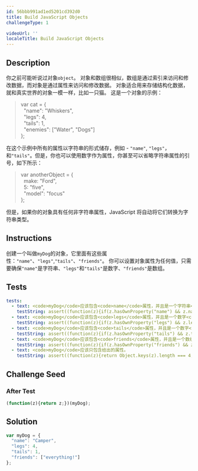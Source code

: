 ```yaml
---
id: 56bbb991ad1ed5201cd392d0
title: Build JavaScript Objects
challengeType: 1

videoUrl: ''
localeTitle: Build JavaScript Objects
---
```


## Description
<section id='description'>
你之前可能听说过对象<code>object</code>。
对象和数组很相似，数组是通过索引来访问和修改数据，而对象是通过属性来访问和修改数据。
对象适合用来存储结构化数据，就和真实世界的对象一模一样，比如一只猫。
这是一个对象的示例：
<blockquote>var cat = {<br>&nbsp;&nbsp;"name": "Whiskers",<br>&nbsp;&nbsp;"legs": 4,<br>&nbsp;&nbsp;"tails": 1,<br>&nbsp;&nbsp;"enemies": ["Water", "Dogs"]<br>};</blockquote>
在这个示例中所有的属性以字符串的形式储存，例如 - <code>"name"</code>, <code>"legs"</code>，和<code>"tails"</code>。但是，你也可以使用数字作为属性，你甚至可以省略字符串属性的引号，如下所示：
<blockquote>var anotherObject = {<br>&nbsp;&nbsp;make: "Ford",<br>&nbsp;&nbsp;5: "five",<br>&nbsp;&nbsp;"model": "focus"<br>};</blockquote>
但是，如果你的对象具有任何非字符串属性，JavaScript 将自动将它们转换为字符串类型。
</section>

## Instructions
<section id='instructions'>
创建一个叫做<code>myDog</code>的对象，它里面有这些属性：<code>"name"</code>、<code>"legs"</code>,<code>"tails"</code>、<code>"friends"</code>。
你可以设置对象属性为任何值，只需要确保<code>"name"</code>是字符串、<code>"legs"</code>和<code>"tails"</code>是数字、<code>"friends"</code>是数组。
</section>

## Tests
<section id='tests'>

```yml
tests:
  - text: <code>myDog</code>应该包含<code>name</code>属性，并且是一个字符串<code>string</code>。
    testString: assert((function(z){if(z.hasOwnProperty("name") && z.name !== undefined && typeof z.name === "string"){return true;}else{return false;}})(myDog), '<code>myDog</code>应该包含<code>name</code>属性，并且是一个字符串<code>string</code>。');
  - text: <code>myDog</code>应该包含<code>legs</code>属性，并且是一个数字<code>number</code>。
    testString: assert((function(z){if(z.hasOwnProperty("legs") && z.legs !== undefined && typeof z.legs === "number"){return true;}else{return false;}})(myDog), '<code>myDog</code>应该包含<code>legs</code>属性，并且是一个数字<code>number</code>。');
  - text: <code>myDog</code>应该包含<code>tails</code>属性，并且是一个数字<code>number</code>。
    testString: assert((function(z){if(z.hasOwnProperty("tails") && z.tails !== undefined && typeof z.tails === "number"){return true;}else{return false;}})(myDog), '<code>myDog</code>应该包含<code>tails</code>属性，并且是一个数字<code>number</code>。');
  - text: <code>myDog</code>应该包含<code>friends</code>属性，并且是一个数组<code>array</code>。
    testString: assert((function(z){if(z.hasOwnProperty("friends") && z.friends !== undefined && Array.isArray(z.friends)){return true;}else{return false;}})(myDog), '<code>myDog</code>应该包含<code>friends</code>属性，并且是一个数组<code>array</code>。');
  - text: <code>myDog</code>应该只包含给出的属性。
    testString: assert((function(z){return Object.keys(z).length === 4;})(myDog), '<code>myDog</code>应该只包含给出的属性。');

```

</section>

## Challenge Seed
<section id='challengeSeed'>














### After Test

<div id='js-teardown'>

```js
(function(z){return z;})(myDog);
```

</div>

</section>

## Solution
<section id='solution'>

```js
var myDog = {
  "name": "Camper",
  "legs": 4,
  "tails": 1,
  "friends": ["everything!"]  
};
```

</section>
              